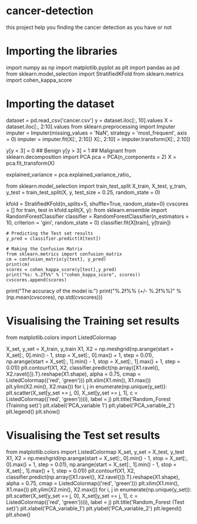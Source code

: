 # cancer-detection
this project help you finding the cancer detection as you have or not

# Importing the libraries
import numpy as np
import matplotlib.pyplot as plt
import pandas as pd
from sklearn.model_selection import StratifiedKFold
from sklearn.metrics import cohen_kappa_score

# Importing the dataset
dataset = pd.read_csv('cancer.csv')
y = dataset.iloc[:, 10].values
X = dataset.iloc[:, 2:10].values
from sklearn.preprocessing import Imputer
imputer = Imputer(missing_values = 'NaN', strategy = 'most_frequent', axis = 0)
imputer = imputer.fit(X[:, 2:10])
X[:, 2:10] = imputer.transform(X[:, 2:10])

y[y < 3] = 0 ## Benign
y[y > 3] =  1 ## Malignant
from sklearn.decomposition import PCA
pca = PCA(n_components = 2)
X = pca.fit_transform(X)

explained_variance = pca.explained_variance_ratio_

from sklearn.model_selection import train_test_split
X_train, X_test, y_train, y_test = train_test_split(X, y, test_size = 0.25, random_state = 0)



kfold = StratifiedKFold(n_splits=5, shuffle=True, random_state=0)
cvscores = []
for train, test in kfold.split(X, y):
    from sklearn.ensemble import RandomForestClassifier
    classifier = RandomForestClassifier(n_estimators = 10, criterion = 'gini', random_state = 0)
    classifier.fit(X[train], y[train])

    # Predicting the Test set results
    y_pred = classifier.predict(X[test])

    # Making the Confusion Matrix
    from sklearn.metrics import confusion_matrix
    cm = confusion_matrix(y[test], y_pred)
    print(cm)
    scores = cohen_kappa_score(y[test],y_pred)
    print("%s: %.2f%%" % ("cohen_kappa_score", scores))
    cvscores.append(scores)

print("The accuracy of the  model is:")
print("%.2f%% (+/- %.2f%%)" % (np.mean(cvscores), np.std(cvscores)))

# Visualising the Training set results
from matplotlib.colors import ListedColormap

X_set, y_set = X_train, y_train
X1, X2 = np.meshgrid(np.arange(start = X_set[:, 0].min() - 1, stop = X_set[:, 0].max() + 1, step = 0.01),
                     np.arange(start = X_set[:, 1].min() - 1, stop = X_set[:, 1].max() + 1, step = 0.01))
plt.contourf(X1, X2, classifier.predict(np.array([X1.ravel(), X2.ravel()]).T).reshape(X1.shape),
             alpha = 0.75, cmap = ListedColormap(('red', 'green')))
plt.xlim(X1.min(), X1.max())
plt.ylim(X2.min(), X2.max())
for i, j in enumerate(np.unique(y_set)):
    plt.scatter(X_set[y_set == j, 0], X_set[y_set == j, 1],
                c = ListedColormap(('red', 'green'))(i), label = j)
plt.title('Random_Forest (Training set)')
plt.xlabel('PCA_variable 1')
plt.ylabel('PCA_variable_2')
plt.legend()
plt.show()
# Visualising the Test set results
from matplotlib.colors import ListedColormap
X_set, y_set = X_test, y_test
X1, X2 = np.meshgrid(np.arange(start = X_set[:, 0].min() - 1, stop = X_set[:, 0].max() + 1, step = 0.01),
                     np.arange(start = X_set[:, 1].min() - 1, stop = X_set[:, 1].max() + 1, step = 0.01))
plt.contourf(X1, X2, classifier.predict(np.array([X1.ravel(), X2.ravel()]).T).reshape(X1.shape),
             alpha = 0.75, cmap = ListedColormap(('red', 'green')))
plt.xlim(X1.min(), X1.max())
plt.ylim(X2.min(), X2.max())
for i, j in enumerate(np.unique(y_set)):
    plt.scatter(X_set[y_set == j, 0], X_set[y_set == j, 1],
                c = ListedColormap(('red', 'green'))(i), label = j)
plt.title('Random_Forest (Test set)')
plt.xlabel('PCA_variable_1')
plt.ylabel('PCA_variable_2')
plt.legend()
plt.show()
